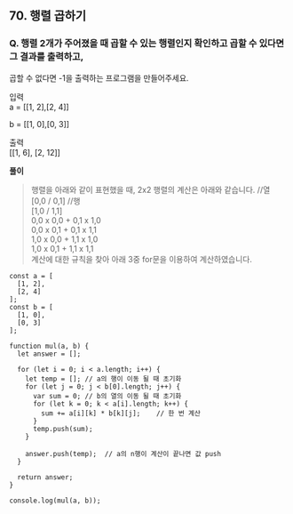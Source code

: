 ## 70. 행렬 곱하기

### Q. 행렬 2개가 주어졌을 때 곱할 수 있는 행렬인지 확인하고 곱할 수 있다면 그 결과를 출력하고,

곱할 수 없다면 -1을 출력하는 프로그램을 만들어주세요.

입력  
a = [[1, 2],[2, 4]]

b = [[1, 0],[0, 3]]

출력  
[[1, 6], [2, 12]]

**풀이**

> 행렬을 아래와 같이 표현했을 때, 2x2 행렬의 계산은 아래와 같습니다.
> //열  
> [0,0 / 0,1] //행  
> [1,0 / 1,1]  
> 0,0 x 0,0 + 0,1 x 1,0  
> 0,0 x 0,1 + 0,1 x 1,1  
> 1,0 x 0,0 + 1,1 x 1,0  
> 1,0 x 0,1 + 1,1 x 1,1  
> 계산에 대한 규칙을 찾아 아래 3중 for문을 이용하여 계산하였습니다.

```
const a = [
  [1, 2],
  [2, 4]
];
const b = [
  [1, 0],
  [0, 3]
];

function mul(a, b) {
  let answer = [];

  for (let i = 0; i < a.length; i++) {
    let temp = []; // a의 행이 이동 될 때 초기화
    for (let j = 0; j < b[0].length; j++) {
      var sum = 0; // b의 열의 이동 될 때 초기화
      for (let k = 0; k < a[i].length; k++) {
        sum += a[i][k] * b[k][j];    // 한 번 계산
      }
      temp.push(sum);
    }

    answer.push(temp);  // a의 n행이 계산이 끝나면 값 push
  }

  return answer;
}

console.log(mul(a, b));
```
